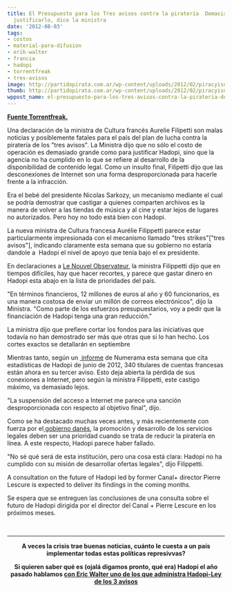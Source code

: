 ```yaml
---
title: El Presupuesto para los Tres avisos contra la piratería  Demasiado caro para
  justificarlo, dice la ministra
date: '2012-08-03'
tags:
- costos
- material-para-difusion
- erik-walter
- francia
- hadopi
- torrentfreak
- tres-avisos
image: http://partidopirata.com.ar/wp-content/uploads/2012/02/piracyisnottheft.png
thumb: http://partidopirata.com.ar/wp-content/uploads/2012/02/piracyisnottheft-150x150.png
wppost_name: el-presupuesto-para-los-tres-avisos-contra-la-pirateria-demasiado-caro-para-justificarlo-dice-el-ministro
---
```


<strong><a href="https://torrentfreak.com/three-strikes-anti-piracy-budget-too-expensive-to-justify-says-minister-120603/" target="_blank">Fuente Torrentfreak.</a></strong>

Una declaración de la ministra de Cultura francés Aurelie Filipetti son malas noticias y posiblemente fatales para el país del plan de lucha contra la piratería de los "tres avisos". La Ministra dijo que no sólo el costo de operación es demasiado grande como para justificar Hadopi, sino que la agencia no ha cumplido en lo que se refiere al desarrollo de la disponibilidad de contenido legal. Como un insulto final, Filipetti dijo que las desconexiones de Internet son una forma desproporcionada para hacerle frente a la infracción.

Era el bebé del presidente Nicolas Sarkozy, un mecanismo mediante el cual se podría demostrar que castigar a quienes comparten archivos es la manera de volver a las tiendas de música y al cine y estar lejos de lugares no autorizados. Pero hoy no todo está bien con Hadopi.

La nueva ministra de Cultura francesa Aurélie Filippetti parece estar particularmente impresionada con el mecanismo llamado "tres strikes"["tres avisos"], indicando claramente esta semana que su gobierno no estaría dandole a  Hadopi el nivel de apoyo que tenía bajo el ex presidente.

En declaraciones a <a href="http://obsession.nouvelobs.com/high-tech/20120801.OBS8587/aurelie-filippetti-je-vais-reduire-les-credits-de-l-hadopi.html">Le Nouvel Observateur</a>, la ministra Filippetti dijo que en tiempos difíciles, hay que hacer recortes, y parece que gastar dinero en Hadopi esta abajo en la lista de prioridades del país.

"En términos financieros, 12 millones de euros al año y 60 funcionarios, es una manera costosa de enviar un millón de correos electrónicos", dijo la Ministra. "Como parte de los esfuerzos presupuestarios, voy a pedir que la financiación de Hadopi tenga una gran reducción."

La ministra dijo que prefiere cortar los fondos para las iniciativas que todavía no han demostrado ser más que otras que si lo han hecho. Los cortes exactos se detallarán en septiembre

Mientras tanto, según un <a href="http://www.numerama.com/magazine/23302-hadopi-340-dossiers-en-troisieme-phase-de-la-riposte-graduee.html"> informe</a> de Numerama esta semana que cita estadísticas de Hadopi de junio de 2012, 340 titulares de cuentas francesas están ahora en su tercer aviso. Esto deja abierta la pérdida de sus conexiones a Internet, pero según la ministra Filippetti, este castigo máximo, va demasiado lejos.

"La suspensión del acceso a Internet me parece una sanción desproporcionada con respecto al objetivo final", dijo.

Como se ha destacado muchas veces antes, y más recientemente con fuerza por el<a href="http://partidopirata.com.ar/5389/dinamarca-los-piratas-quieren-ser-legales-por-conveniencia-pero-poder-elegir-y-disponibilidad-son-lo-primero"> gobierno danés</a>, la promoción y desarrollo de los servicios legales deben ser una prioridad cuando se trata de reducir la piratería en línea. A este respecto, Hadopi parece haber fallado.

"No sé qué será de esta institución, pero una cosa está clara: Hadopi no ha cumplido con su misión de desarrollar ofertas legales", dijo Filippetti.

A consultation on the future of Hadopi led by former Canal+ director Pierre Lescure is expected to deliver its findings in the coming months.

Se espera que se entreguen las conclusiones de una consulta sobre el futuro de Hadopi dirigida por el director del Canal + Pierre Lescure en los próximos meses.

&nbsp;

<hr />
<p style="text-align: center;"><strong>A veces la crisis trae buenas noticias, cuánto le cuesta a un país implementar todas estas políticas represivvas?</strong></p>
<p style="text-align: center;"><strong>Si quieren saber qué es (ojalá digamos pronto, qué era) Hadopi el año pasado hablamos <a href="http://partidopirata.com.ar/2648/ahora-que-se-viene-la-criminalizacion-como-es-hadopi-en-francia-podcast">con Eric Walter uno de los que administra Hadopi-Ley de los 3 avisos </a></strong></p>
